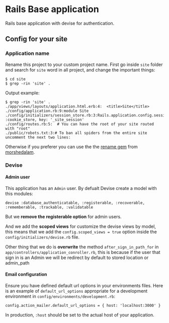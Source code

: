 # Rails Base application

Rails base application with devise for authentication.

## Config for your site

### Application name

Rename this project to your custom project name.
First go inside `site` folder and search for `site` word in all project, and change the important things:

``` 
$ cd site
$ grep -rin 'site' .
```
Output example:

```
$ grep -rin 'site' .
./app/views/layouts/application.html.erb:4:  <title>Site</title>
./config/application.rb:9:module Site
./config/initializers/session_store.rb:3:Rails.application.config.session_store :cookie_store, key: '_site_session'
./config/routes.rb:5:  # You can have the root of your site routed with "root"
./public/robots.txt:3:# To ban all spiders from the entire site uncomment the next two lines:
```

Otherwise if you preferer you can use the the [rename gem](http://rubygems.org/gems/rename) from [morshedalam](https://github.com/morshedalam/rename).

### Devise

#### Admin user
This application has an `Admin` user. By defualt Devise create a model with this modules:

```
devise :database_authenticatable, :registerable, :recoverable, :rememberable, :trackable, :validatable
```

But we **remove the registerable option** for admin users.

And we add the **scoped views** for customize the devise views by model, this means that we add the `config.scoped_views = true` option inside the `config/initializers/devise.rb` file.

Other thing that we do is **overwrite** the method `after_sign_in_path_for` in `app/controllers/application_conroller.rb`, this is because if the user that sign in is an Admin we will be redirect by default to stored location or admin_path 

#### Email configuration
Ensure you have defined default url options in your environments files. Here is an example of `default_url_options` appropriate for a development environment in `config/environments/development.rb`:

```
config.action_mailer.default_url_options = { host: 'localhost:3000' }
```

In production, `:host` should be set to the actual host of your application.

